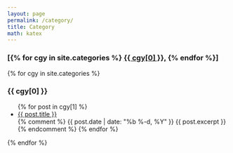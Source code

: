 ```yaml
---
layout: page
permalink: /category/
title: Category
math: katex
---
```

<h3> [{% for cgy in site.categories %} <a href="#{{ cgy[0] | slugify }}">{{ cgy[0] }},</a> {% endfor %}] </h3>
{% for cgy in site.categories %}
  <h3 id="{{ cgy[0] | slugify }}">{{ cgy[0] }}</h3>
  <ul>
    {% for post in cgy[1] %}
      <li><a href="{{ site.baseurl }}{{ post.url }}">{{ post.title }}</a></li>
      {% comment %}
      {{ post.date | date: "%b %-d, %Y" }}
      {{ post.excerpt }}
      {% endcomment %}
    {% endfor %}
  </ul>
{% endfor %}


